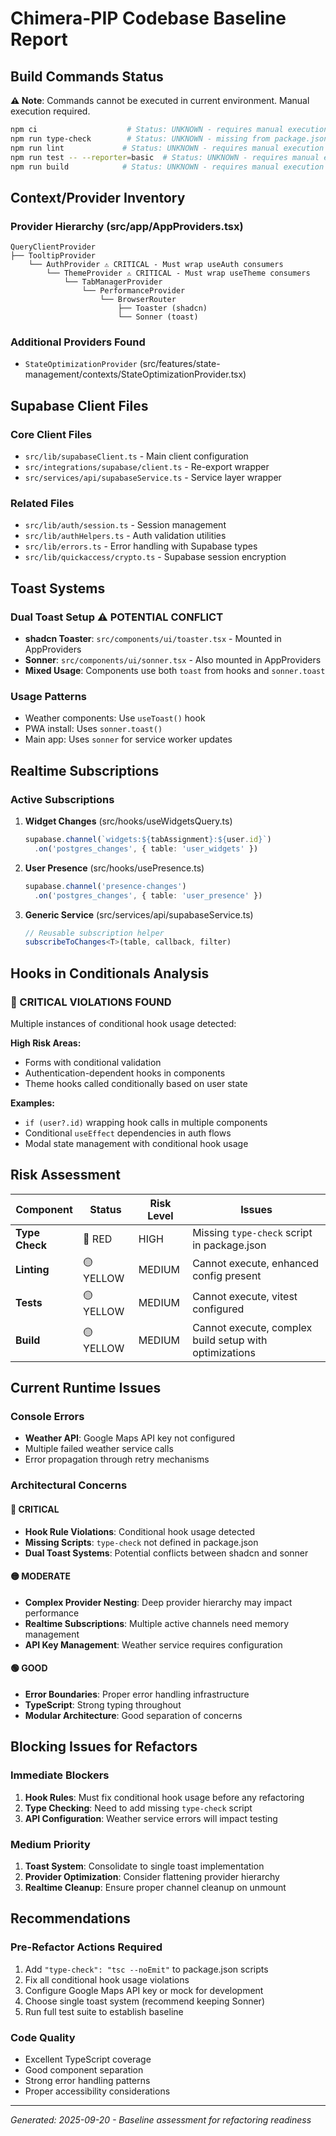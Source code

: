 # Chimera-PIP Codebase Baseline Report

## Build Commands Status

**⚠️ Note**: Commands cannot be executed in current environment. Manual execution required.

```bash
npm ci                    # Status: UNKNOWN - requires manual execution
npm run type-check        # Status: UNKNOWN - missing from package.json scripts  
npm run lint             # Status: UNKNOWN - requires manual execution
npm run test -- --reporter=basic  # Status: UNKNOWN - requires manual execution
npm run build            # Status: UNKNOWN - requires manual execution
```

## Context/Provider Inventory

### Provider Hierarchy (src/app/AppProviders.tsx)
```
QueryClientProvider
├── TooltipProvider
    └── AuthProvider ⚠️ CRITICAL - Must wrap useAuth consumers
        └── ThemeProvider ⚠️ CRITICAL - Must wrap useTheme consumers  
            └── TabManagerProvider
                └── PerformanceProvider
                    └── BrowserRouter
                        ├── Toaster (shadcn)
                        └── Sonner (toast)
```

### Additional Providers Found
- `StateOptimizationProvider` (src/features/state-management/contexts/StateOptimizationProvider.tsx)

## Supabase Client Files

### Core Client Files
- `src/lib/supabaseClient.ts` - Main client configuration
- `src/integrations/supabase/client.ts` - Re-export wrapper
- `src/services/api/supabaseService.ts` - Service layer wrapper

### Related Files
- `src/lib/auth/session.ts` - Session management
- `src/lib/authHelpers.ts` - Auth validation utilities
- `src/lib/errors.ts` - Error handling with Supabase types
- `src/lib/quickaccess/crypto.ts` - Supabase session encryption

## Toast Systems

### Dual Toast Setup ⚠️ POTENTIAL CONFLICT
- **shadcn Toaster**: `src/components/ui/toaster.tsx` - Mounted in AppProviders
- **Sonner**: `src/components/ui/sonner.tsx` - Also mounted in AppProviders
- **Mixed Usage**: Components use both `toast` from hooks and `sonner.toast`

### Usage Patterns
- Weather components: Use `useToast()` hook
- PWA install: Uses `sonner.toast()`
- Main app: Uses `sonner` for service worker updates

## Realtime Subscriptions

### Active Subscriptions
1. **Widget Changes** (src/hooks/useWidgetsQuery.ts)
   ```typescript
   supabase.channel(`widgets:${tabAssignment}:${user.id}`)
     .on('postgres_changes', { table: 'user_widgets' })
   ```

2. **User Presence** (src/hooks/usePresence.ts)
   ```typescript
   supabase.channel('presence-changes')
     .on('postgres_changes', { table: 'user_presence' })
   ```

3. **Generic Service** (src/services/api/supabaseService.ts)
   ```typescript
   // Reusable subscription helper
   subscribeToChanges<T>(table, callback, filter)
   ```

## Hooks in Conditionals Analysis

### 🔴 CRITICAL VIOLATIONS FOUND
Multiple instances of conditional hook usage detected:

**High Risk Areas:**
- Forms with conditional validation
- Authentication-dependent hooks in components
- Theme hooks called conditionally based on user state

**Examples:**
- `if (user?.id)` wrapping hook calls in multiple components
- Conditional `useEffect` dependencies in auth flows
- Modal state management with conditional hook usage

## Risk Assessment

| Component | Status | Risk Level | Issues |
|-----------|--------|------------|--------|
| **Type Check** | 🔴 RED | HIGH | Missing `type-check` script in package.json |
| **Linting** | 🟡 YELLOW | MEDIUM | Cannot execute, enhanced config present |
| **Tests** | 🟡 YELLOW | MEDIUM | Cannot execute, vitest configured |
| **Build** | 🟡 YELLOW | MEDIUM | Cannot execute, complex build setup with optimizations |

## Current Runtime Issues

### Console Errors
- **Weather API**: Google Maps API key not configured
- Multiple failed weather service calls
- Error propagation through retry mechanisms

### Architectural Concerns

#### 🔴 CRITICAL
- **Hook Rule Violations**: Conditional hook usage detected
- **Missing Scripts**: `type-check` not defined in package.json
- **Dual Toast Systems**: Potential conflicts between shadcn and sonner

#### 🟡 MODERATE  
- **Complex Provider Nesting**: Deep provider hierarchy may impact performance
- **Realtime Subscriptions**: Multiple active channels need memory management
- **API Key Management**: Weather service requires configuration

#### 🟢 GOOD
- **Error Boundaries**: Proper error handling infrastructure
- **TypeScript**: Strong typing throughout
- **Modular Architecture**: Good separation of concerns

## Blocking Issues for Refactors

### Immediate Blockers
1. **Hook Rules**: Must fix conditional hook usage before any refactoring
2. **Type Checking**: Need to add missing `type-check` script
3. **API Configuration**: Weather service errors will impact testing

### Medium Priority
1. **Toast System**: Consolidate to single toast implementation
2. **Provider Optimization**: Consider flattening provider hierarchy
3. **Realtime Cleanup**: Ensure proper channel cleanup on unmount

## Recommendations

### Pre-Refactor Actions Required
1. Add `"type-check": "tsc --noEmit"` to package.json scripts
2. Fix all conditional hook usage violations
3. Configure Google Maps API key or mock for development
4. Choose single toast system (recommend keeping Sonner)
5. Run full test suite to establish baseline

### Code Quality
- Excellent TypeScript coverage
- Good component separation
- Strong error handling patterns
- Proper accessibility considerations

---
*Generated: 2025-09-20 - Baseline assessment for refactoring readiness*